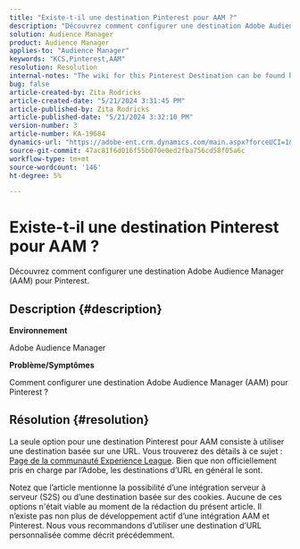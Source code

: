 ```yaml
---
title: "Existe-t-il une destination Pinterest pour AAM ?"
description: "Découvrez comment configurer une destination Adobe Audience Manager (AAM) pour Pinterest."
solution: Audience Manager
product: Audience Manager
applies-to: "Audience Manager"
keywords: "KCS,Pinterest,AAM"
resolution: Resolution
internal-notes: "The wiki for this Pinterest Destination can be found here: https://wiki.corp.adobe.com/display/MCPI/Pinterest+-+AAM+Destination+-+IN+DEVELOPMENT"
bug: false
article-created-by: Zita Rodricks
article-created-date: "5/21/2024 3:31:45 PM"
article-published-by: Zita Rodricks
article-published-date: "5/21/2024 3:32:10 PM"
version-number: 3
article-number: KA-19684
dynamics-url: "https://adobe-ent.crm.dynamics.com/main.aspx?forceUCI=1&pagetype=entityrecord&etn=knowledgearticle&id=0118e237-8717-ef11-9f89-6045bd06eea5"
source-git-commit: 47ac81f6d016f55b070e0ed2fba756cd58f05a6c
workflow-type: tm+mt
source-wordcount: '146'
ht-degree: 5%

---
```


# Existe-t-il une destination Pinterest pour AAM ?


Découvrez comment configurer une destination Adobe Audience Manager (AAM) pour Pinterest.

## Description {#description}


<b>Environnement</b>

Adobe Audience Manager

<b>Problème/Symptômes</b>

Comment configurer une destination Adobe Audience Manager (AAM) pour Pinterest ?


## Résolution {#resolution}


La seule option pour une destination Pinterest pour AAM consiste à utiliser une destination basée sur une URL. Vous trouverez des détails à ce sujet : [Page de la communauté Experience League](https://experienceleaguecommunities.adobe.com/t5/adobe-audience-manager-questions/pinterest-destination/td-p/434687). Bien que non officiellement pris en charge par l’Adobe, les destinations d’URL en général le sont.

Notez que l’article mentionne la possibilité d’une intégration serveur à serveur (S2S) ou d’une destination basée sur des cookies. Aucune de ces options n&#39;était viable au moment de la rédaction du présent article. Il n’existe pas non plus de développement actif d’une intégration AAM et Pinterest. Nous vous recommandons d’utiliser une destination d’URL personnalisée comme décrit précédemment.
